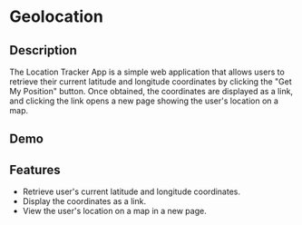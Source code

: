 # Geolocation

## Description

The Location Tracker App is a simple web application that allows users to retrieve their current latitude and longitude coordinates by clicking the "Get My Position" button. Once obtained, the coordinates are displayed as a link, and clicking the link opens a new page showing the user's location on a map.

## Demo

## Features

- Retrieve user's current latitude and longitude coordinates.
- Display the coordinates as a link.
- View the user's location on a map in a new page.

